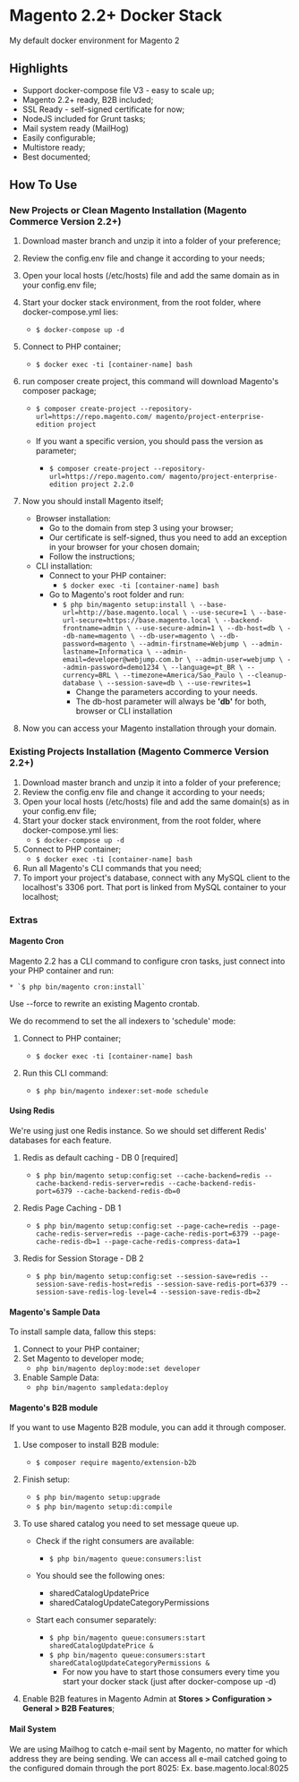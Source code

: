 # Magento 2.2+ Docker Stack
My default docker environment for Magento 2

## Highlights
- Support docker-compose file V3 - easy to scale up;
- Magento 2.2+ ready, B2B included;
- SSL Ready - self-signed certificate for now;
- NodeJS included for Grunt tasks;
- Mail system ready (MailHog)
- Easily configurable;
- Multistore ready;
- Best documented;

## How To Use

### New Projects or Clean Magento Installation (Magento Commerce Version 2.2+)

1. Download master branch and unzip it into a folder of your preference;
2. Review the config.env file and change it according to your needs;
3. Open your local hosts (/etc/hosts) file and add the same domain as in your config.env file;
4. Start your docker stack environment, from the root folder, where docker-compose.yml lies:
    * `$ docker-compose up -d`
4. Connect to PHP container;

    * `$ docker exec -ti [container-name] bash`

5. run composer create project, this command will download Magento's composer package;

    * `$ composer create-project --repository-url=https://repo.magento.com/ magento/project-enterprise-edition project`

    * If you want a specific version, you should pass the version as parameter;

        * `$ composer create-project --repository-url=https://repo.magento.com/ magento/project-enterprise-edition project 2.2.0`

6. Now you should install Magento itself;
    * Browser installation:
        * Go to the domain from step 3 using your browser;
        * Our certificate is self-signed, thus you need to add an exception in your browser for your chosen domain;
        * Follow the instructions;
    * CLI installation:
        * Connect to your PHP container:
            * `$ docker exec -ti [container-name] bash`
        * Go to Magento's root folder and run:
            * `$ php bin/magento setup:install \
            --base-url=http://base.magento.local \
            --use-secure=1 \
            --base-url-secure=https://base.magento.local \
            --backend-frontname=admin \
            --use-secure-admin=1 \
            --db-host=db \
            --db-name=magento \
            --db-user=magento \
            --db-password=magento \
            --admin-firstname=Webjump \
            --admin-lastname=Informatica \
            --admin-email=developer@webjump.com.br \
            --admin-user=webjump \
            --admin-password=demo1234 \
            --language=pt_BR \
            --currency=BRL \
            --timezone=America/Sao_Paulo \
            --cleanup-database \
            --session-save=db \
            --use-rewrites=1`
                * Change the parameters according to your needs.
                * The db-host parameter will always be **'db'** for both, browser or CLI installation
7. Now you can access your Magento installation through your domain.


### Existing Projects Installation (Magento Commerce Version 2.2+)

1. Download master branch and unzip it into a folder of your preference;
2. Review the config.env file and change it according to your needs;
3. Open your local hosts (/etc/hosts) file and add the same domain(s) as in your config.env file;
4. Start your docker stack environment, from the root folder, where docker-compose.yml lies:
    * `$ docker-compose up -d`
5. Connect to PHP container;
    * `$ docker exec -ti [container-name] bash`
6. Run all Magento's CLI commands that you need;
7. To import your project's database, connect with any MySQL client to the localhost's 3306 port. That port is linked from MySQL container to your localhost; 

### Extras
#### Magento Cron
Magento 2.2 has a CLI command to configure cron tasks, just connect into your PHP container and run:  

    * `$ php bin/magento cron:install`

Use --force to rewrite an existing Magento crontab.

We do recommend to set the all indexers to 'schedule' mode:
1. Connect to PHP container;

    * `$ docker exec -ti [container-name] bash`

2. Run this CLI command:
    * `$ php bin/magento indexer:set-mode schedule`

#### Using Redis
We're using just one Redis instance.
So we should set different Redis' databases for each feature.

1. Redis as default caching - DB 0 [required]
    * `$ php bin/magento setup:config:set --cache-backend=redis --cache-backend-redis-server=redis --cache-backend-redis-port=6379 --cache-backend-redis-db=0`

2. Redis Page Caching - DB 1
    * `$ php bin/magento setup:config:set --page-cache=redis --page-cache-redis-server=redis --page-cache-redis-port=6379 --page-cache-redis-db=1 --page-cache-redis-compress-data=1`

3. Redis for Session Storage - DB 2
    * `$ php bin/magento setup:config:set --session-save=redis --session-save-redis-host=redis --session-save-redis-port=6379 --session-save-redis-log-level=4 --session-save-redis-db=2`

#### Magento's Sample Data
To install sample data, fallow this steps:

1. Connect to your PHP container;
2. Set Magento to developer mode;
    * `php bin/magento deploy:mode:set developer`
3. Enable Sample Data:
    * `php bin/magento sampledata:deploy`

#### Magento's B2B module

If you want to use Magento B2B module, you can add it through composer.

1. Use composer to install B2B module:
    * `$ composer require magento/extension-b2b`
2. Finish setup:
    * `$ php bin/magento setup:upgrade`
    * `$ php bin/magento setup:di:compile`
    
3. To use shared catalog you need to set message queue up.
    * Check if the right consumers are available:
        * `$ php bin/magento queue:consumers:list`

    * You should see the following ones:
        * sharedCatalogUpdatePrice
        * sharedCatalogUpdateCategoryPermissions
    * Start each consumer separately:
        * `$ php bin/magento queue:consumers:start sharedCatalogUpdatePrice &`
        * `$ php bin/magento queue:consumers:start sharedCatalogUpdateCategoryPermissions &`
            * For now you have to start those consumers every time you start your docker stack (just after  docker-compose up -d)

4. Enable B2B features in Magento Admin at  **Stores > Configuration > General > B2B Features**;

#### Mail System
We are using Mailhog to catch e-mail sent by Magento, no matter for which address they are being sending.
We can access all e-mail catched going to the configured domain through the port 8025: Ex. base.magento.local:8025